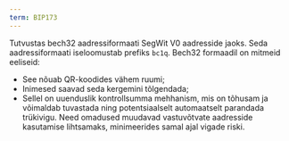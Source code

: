 ```yaml
---
term: BIP173
---
```


Tutvustas bech32 aadressiformaati SegWit V0 aadresside jaoks. Seda aadressiformaati iseloomustab prefiks `bc1q`. Bech32 formaadil on mitmeid eeliseid:
* See nõuab QR-koodides vähem ruumi;
* Inimesed saavad seda kergemini tõlgendada;
* Sellel on uuenduslik kontrollsumma mehhanism, mis on tõhusam ja võimaldab tuvastada ning potentsiaalselt automaatselt parandada trükivigu.
Need omadused muudavad vastuvõtvate aadresside kasutamise lihtsamaks, minimeerides samal ajal vigade riski.